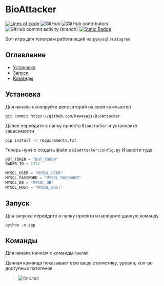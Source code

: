 

# BioAttacker
[![Lines of code](https://hitsofcode.com/github/kawasaji/BioAttacker?branch=main)](https://hitsofcode.com/github/kawasaji/BioAttacker/view?branch=main) ![GitHub](https://img.shields.io/github/license/kawasaji/BioAttacker)
 ![GitHub contributors](https://img.shields.io/github/contributors/kawasaji/BioAttacker) <img alt="GitHub commit activity (branch)" src="https://img.shields.io/github/commit-activity/m/kawasaji/BioAttacker"> <a href="https://www.behance.net/jimmykawasaji" target="blank"> <img alt="Static Badge" src="https://img.shields.io/badge/telegram-387D7A"> </a>

Бот-игра для телеграм работающий на `pymysql` и `aiogram`

## Оглавление

- [Установка](#Установка)
- [Запуск](#Запуск)
- [Команды](#Команды)

## Установка

Для начала скопируйте репозиторий на свой компьютер
```console
git commit https://github.com/kawasaji/BioAttacker
```
Далее перейдите в папку проекта `BioAttacker` и установите зависимости
```console
pip install -r requirements.txt
```

Теперь нужно создать файл в  `BioAttacker\config.py`
И ввести туда
``` python
BOT_TOKEN = "BOT_TOKEN"
OWNER_ID = 1234

MYSQL_USER = "MYSQL_USER"
MYSQL_PASSWORD = "MYSQL_PASSWORD"
MYSQL_DB = "MYSQL_DB"
MYSQL_HOST = "MYSQL_HOST"
```

## Запуск
Для запуска перейдите в папку проекта и напишите данную команду
```console
python -m app
```

## Команды

Для начала начнем с команды `биолаб`

Данная команда показывает всю вашу статистику, уровни, кол-во доступных патогенов

> <img alt="биолаб" src="https://github.com/kawasaji/BioAttacker/blob/main/photos/1.png?raw=true">
